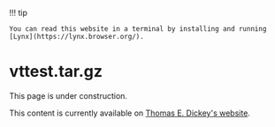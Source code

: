 !!! tip

    You can read this website in a terminal by installing and running [Lynx](https://lynx.browser.org/).

# vttest.tar.gz

This page is under construction.

This content is currently available on [Thomas E. Dickey's website](https://invisible-island.net/datafiles/release/vttest.tar.gz).
